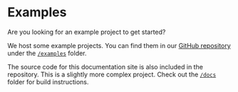 # Examples

Are you looking for an example project to get started?

We host some example projects. You can find them in our [GitHub repository](https://github.com/callemall/material-ui) under the [`/examples`](https://github.com/callemall/material-ui/tree/v1-beta/examples) folder.

The source code for this documentation site is also included in the repository.
This is a slightly more complex project.
Check out the [`/docs`](https://github.com/callemall/material-ui/tree/v1-beta/docs) folder for
build instructions.
